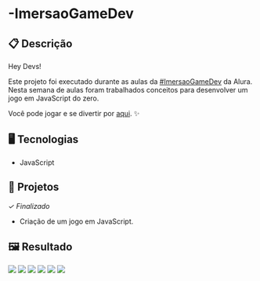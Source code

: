 # -ImersaoGameDev

## 📋 Descrição
Hey Devs!

Este projeto foi executado durante as aulas da [#ImersaoGameDev](https://www.alura.com.br/imersao-gamedev-javascript) da Alura. Nesta semana de aulas foram trabalhados conceitos para desenvolver um jogo em JavaScript do zero.

Você pode jogar e se divertir por [aqui](https://jeniblodev.github.io/-ImersaoGameDev). ✨

## 🖥️ Tecnologias

- JavaScript

## 🎨 Projetos
*✓ Finalizado*

- Criação de um jogo em JavaScript.

## 🖼️ Resultado

![](https://github.com/jeniblodev/-ImersaoGameDev/blob/master/imagens/projeto01.png) ![](https://github.com/jeniblodev/-ImersaoGameDev/blob/master/imagens/projeto02.png) ![](https://github.com/jeniblodev/-ImersaoGameDev/blob/master/imagens/projeto03.png) ![](https://github.com/jeniblodev/-ImersaoGameDev/blob/master/imagens/projeto04.png) ![](https://github.com/jeniblodev/-ImersaoGameDev/blob/master/imagens/projeto05.png) ![](https://github.com/jeniblodev/-ImersaoGameDev/blob/master/imagens/projeto06.PNG)
